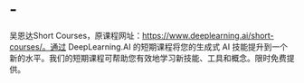 # -
吴恩达Short Courses，原课程网址：https://www.deeplearning.ai/short-courses/。通过 DeepLearning.AI 的短期课程将您的生成式 AI 技能提升到一个新的水平。我们的短期课程可帮助您有效地学习新技能、工具和概念。限时免费提供。
